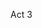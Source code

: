 Act 3

<!---
Velvetvisa/Velvetvisa is a ✨ special ✨ repository because its `README.md` (this file) appears on your GitHub profile.
You can click the Preview link to take a look at your changes.
--->
